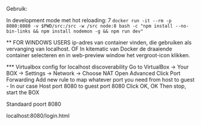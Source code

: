 Gebruik:

In development mode met hot reloading:
7
`docker run -it --rm -p 8080:8080 -v $PWD/src:/src -w /src node:8 bash -c "npm install --no-bin-links && npm install nodemon -g && npm run dev"`

** FOR WINDOWS USERS
ip-adres van container vinden, die gebruiken als vervanging van localhost.
OF
In kitematic van Docker de draaiende container selecteren en in web-preview window het vergroot-icon klikken.

*** Virtualbox config for localhost discoverability
Go to VirtualBox -> Your BOX -> Settings -> Network ->
Choose NAT
Open Advanced
Click Port Forwarding
Add new rule to map whatever port you need from host to guest - In our case Host port 8080 to guest port 8080
Click OK, OK
Then stop, start the BOX

Standaard poort 8080

localhost:8080/login.html